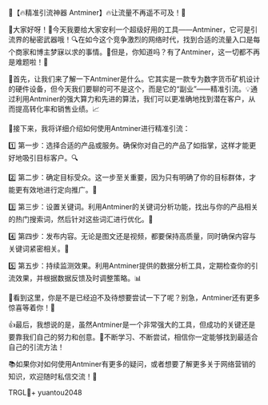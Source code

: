 🚀【🔥精准引流神器 Antminer】🔥让流量不再遥不可及！🎯

🌟大家好呀！👋今天我要给大家安利一个超级好用的工具——Antminer，它可是引流界的秘密武器哦！🔍在如今这个竞争激烈的网络时代，找到合适的流量入口是每个商家和博主梦寐以求的事情。🚀但是，你知道吗？有了Antminer，这一切都不再是难题啦！🎉

🌈首先，让我们来了解一下Antminer是什么。它其实是一款专为数字货币矿机设计的硬件设备，但今天我们要聊的可不是这个，而是它的“副业”——精准引流。💡通过利用Antminer的强大算力和先进的算法，我们可以更准确地找到潜在客户，从而提高转化率和销售业绩。📈

🎈接下来，我将详细介绍如何使用Antminer进行精准引流：

1️⃣ 第一步：选择合适的产品或服务。确保你对自己的产品了如指掌，这样才能更好地吸引目标客户。🔍

2️⃣ 第二步：确定目标受众。这一步至关重要，因为只有明确了你的目标群体，才能更有效地进行定向推广。🎯

3️⃣ 第三步：设置关键词。利用Antminer的关键词分析功能，找出与你的产品相关的热门搜索词，然后针对这些词汇进行优化。🔑

4️⃣ 第四步：发布内容。无论是图文还是视频，都要保持高质量，同时确保内容与关键词紧密相关。📸

5️⃣ 第五步：持续监测效果。利用Antminer提供的数据分析工具，定期检查你的引流效果，并根据数据反馈及时调整策略。📊

🎉看到这里，你是不是已经迫不及待想要尝试一下了呢？别急，Antminer还有更多惊喜等着你！🌈

👍最后，我想说的是，虽然Antminer是一个非常强大的工具，但成功的关键还是要靠我们自己的努力和创意。💪不断学习、不断尝试，相信你一定能够找到最适合自己的引流方法！

📚如果你对如何使用Antminer有更多的疑问，或者想要了解更多关于网络营销的知识，欢迎随时私信交流！💌

TRGL💪+ yuantou2048